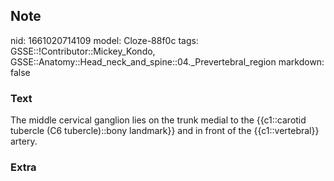 ## Note
nid: 1661020714109
model: Cloze-88f0c
tags: GSSE::!Contributor::Mickey_Kondo, GSSE::Anatomy::Head_neck_and_spine::04._Prevertebral_region
markdown: false

### Text
The middle cervical ganglion lies on the trunk medial to the {{c1::carotid tubercle (C6 tubercle)::bony landmark}} and in front of the {{c1::vertebral}} artery.

### Extra

